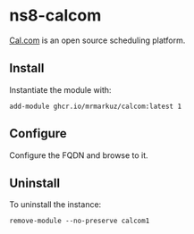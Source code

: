 # ns8-calcom

[Cal.com](https://cal.com/) is an open source scheduling platform.

## Install

Instantiate the module with:

    add-module ghcr.io/mrmarkuz/calcom:latest 1

## Configure

Configure the FQDN and browse to it.

## Uninstall

To uninstall the instance:

    remove-module --no-preserve calcom1
